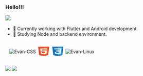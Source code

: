 ### Hello!!! 

<img src="https://sdk.bitmoji.com/render/panel/afdff8cf-a808-402c-a0de-a2384411b9eb-75df553d-6e9a-45be-9e71-06028402bc3f-v1.png?transparent=1&palette=1" height="80px">

- 🔭 Currently working with Flutter and Android development. 
- 🌱 Studying Node and backend environment. 

<!--  <div>
  <a href="https://github.com/italoevan">
  <img height="180em" src="https://github-readme-stats.vercel.app/api?username=italoevan&show_icons=true&theme=dracula&include_all_commits=true&count_private=true"/>
  <img height="180em" src="https://github-readme-stats.vercel.app/api/top-langs/?username=italoevan&layout=compact&langs_count=7&theme=dracula"/>
</div>
   -->
<div style="display: inline_block"><br>
  <img align="center" alt "Evan-Dart" height="30 width="40" src="https://cdn.jsdelivr.net/gh/devicons/devicon/icons/dart/dart-original.svg">
<img align="center" alt "Evan-Dart" height="30 width="40" src="https://cdn.jsdelivr.net/gh/devicons/devicon/icons/android/android-original.svg">
  <img align="center" alt "Evan-Java" height="30 width="40" src="https://cdn.jsdelivr.net/gh/devicons/devicon/icons/java/java-original.svg"> 
                                                                                                            
<img align="center" alt="Evan-CSS" height="30" width="40" src="https://cdn.jsdelivr.net/gh/devicons/devicon/icons/spring/spring-original.svg">
  <img align="center" alt="Evan-HTML" height="30" width="40" src="https://raw.githubusercontent.com/devicons/devicon/master/icons/html5/html5-original.svg">
  <img align="center" alt="Evan-CSS" height="30" width="40" src="https://raw.githubusercontent.com/devicons/devicon/master/icons/css3/css3-original.svg">
   <img align="center" alt="Evan-Linux" height="30" width="40" src="https://cdn.jsdelivr.net/gh/devicons/devicon/icons/linux/linux-original.svg">
 
</div>
  
  ##
 
<div> 

  <a href = "mailto:igbehh@gmail.com"><img src="https://img.shields.io/badge/-Gmail-%23333?style=for-the-badge&logo=gmail&logoColor=white" target="_blank"></a>
  <a href="https://www.linkedin.com/in/%C3%ADtalo-gabriel-8469351b1/" target="_blank"><img src="https://img.shields.io/badge/-LinkedIn-%230077B5?style=for-the-badge&logo=linkedin&logoColor=white" target="_blank"></a> 
 
 <!-- ![Snake animation](https://github.com/rafaballerini/rafaballerini/blob/output/github-contribution-grid-snake.svg) -->
 
</div>
